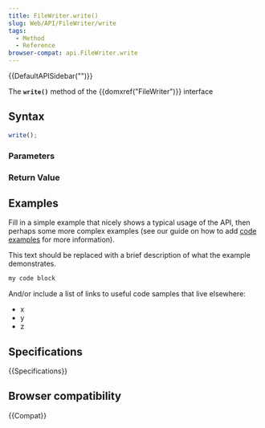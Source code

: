 ```yaml
---
title: FileWriter.write()
slug: Web/API/FileWriter/write
tags:
  - Method
  - Reference
browser-compat: api.FileWriter.write
---
```

{{DefaultAPISidebar("")}}

The **`write()`** method of the {{domxref("FileWriter")}} interface 

## Syntax

```js
write();
```

### Parameters



### Return Value



## Examples

Fill in a simple example that nicely shows a typical usage of the API, then perhaps some more complex examples (see our guide on how to add [code examples](/en-US/docs/MDN/Contribute/Structures/Code_examples) for more information).

This text should be replaced with a brief description of what the example demonstrates.

```js
my code block
```

And/or include a list of links to useful code samples that live elsewhere:

*   x
*   y
*   z

## Specifications

{{Specifications}}

## Browser compatibility

{{Compat}}

